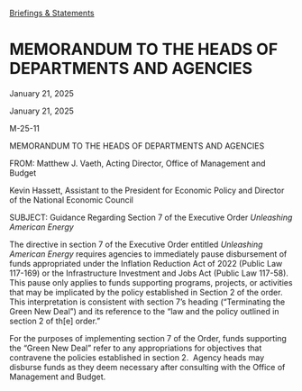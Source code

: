 [Briefings &amp; Statements](https://www.whitehouse.gov/briefings-statements/)

# 					MEMORANDUM TO THE HEADS OF DEPARTMENTS AND AGENCIES				

January 21, 2025

January 21, 2025

M-25-11

MEMORANDUM TO THE HEADS OF DEPARTMENTS AND AGENCIES

FROM: Matthew J. Vaeth, Acting Director, Office of Management and Budget  

Kevin Hassett, Assistant to the President for Economic Policy and Director of the National Economic Council

SUBJECT: Guidance Regarding Section 7 of the Executive Order *Unleashing American Energy*

The directive in section 7 of the Executive Order entitled *Unleashing American Energy* requires agencies to immediately pause disbursement of funds appropriated under the Inflation Reduction Act of 2022 (Public Law 117-169) or the Infrastructure Investment and Jobs Act (Public Law 117-58).  This pause only applies to funds supporting programs, projects, or activities that may be implicated by the policy established in Section 2 of the order. This interpretation is consistent with section 7’s heading (“Terminating the Green New Deal”) and its reference to the “law and the policy outlined in section 2 of th[e] order.”

For the purposes of implementing section 7 of the Order, funds supporting the “Green New Deal” refer to any appropriations for objectives that contravene the policies established in section 2.  Agency heads may disburse funds as they deem necessary after consulting with the Office of Management and Budget.
